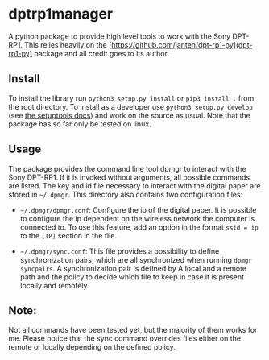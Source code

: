 # dptrp1manager

A python package to provide high level tools to work with the Sony DPT-RP1.
This relies heavily on the [https://github.com/janten/dpt-rp1-py](dpt-rp1-py)
package and all credit goes to its author.


## Install

To install the library run `python3 setup.py install` or `pip3 install .` from
the root directory. To install as a developer use `python3 setup.py develop`
(see [the setuptools
docs](http://setuptools.readthedocs.io/en/latest/setuptools.html#development-mode))
and work on the source as usual. Note that the package has so far only be tested
on linux.


## Usage

The package provides the command line tool dpmgr to interact with the Sony
DPT-RP1. If it is invoked without arguments, all possible commands are listed.
The key and id file necessary to interact with the digital paper are stored in
`~/.dpmgr`. This directory also contains two configuration files:

- `~/.dpmgr/dpmgr.conf`: Configure the ip of the digital paper. It is possible
  to configure the ip dependent on the wireless network the computer is
  connected to. To use this feature, add an option in the format `ssid = ip` to
  the `[IP]` section in the file.

- `~/.dpmgr/sync.conf`: This file provides a possibility to define
  synchronization pairs, which are all synchronized when running `dpmgr
  syncpairs`. A synchronization pair is defined by A local and a remote path
  and the policy to decide which file to keep in case it is present locally and
  remotely.


## Note:

Not all commands have been tested yet, but the majority of them works for me.
Please notice that the sync command overrides files either on the remote or
locally depending on the defined policy.
